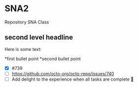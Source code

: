 # SNA2
Repository SNA Class

## second level headline

Here is some text:

  *first bullet point
  *second bullet point

- [x] #739
- [ ] https://github.com/octo-org/octo-repo/issues/740
- [ ] Add delight to the experience when all tasks are complete :tada:
